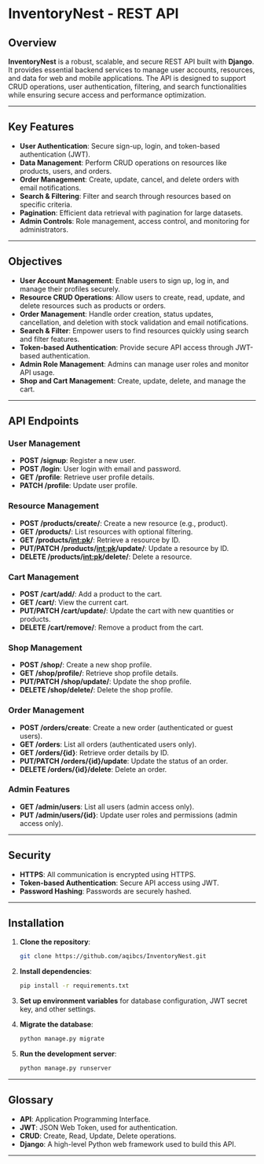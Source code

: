 
# InventoryNest - REST API

## Overview

**InventoryNest** is a robust, scalable, and secure REST API built with **Django**. It provides essential backend services to manage user accounts, resources, and data for web and mobile applications. The API is designed to support CRUD operations, user authentication, filtering, and search functionalities while ensuring secure access and performance optimization.

---

## Key Features

- **User Authentication**: Secure sign-up, login, and token-based authentication (JWT).
- **Data Management**: Perform CRUD operations on resources like products, users, and orders.
- **Order Management**: Create, update, cancel, and delete orders with email notifications.
- **Search & Filtering**: Filter and search through resources based on specific criteria.
- **Pagination**: Efficient data retrieval with pagination for large datasets.
- **Admin Controls**: Role management, access control, and monitoring for administrators.

---

## Objectives

- **User Account Management**: Enable users to sign up, log in, and manage their profiles securely.
- **Resource CRUD Operations**: Allow users to create, read, update, and delete resources such as products or orders.
- **Order Management**: Handle order creation, status updates, cancellation, and deletion with stock validation and email notifications.
- **Search & Filter**: Empower users to find resources quickly using search and filter features.
- **Token-based Authentication**: Provide secure API access through JWT-based authentication.
- **Admin Role Management**: Admins can manage user roles and monitor API usage.
- **Shop and Cart Management**: Create, update, delete, and manage the cart.
---

## API Endpoints

### User Management
- **POST /signup**: Register a new user.
- **POST /login**: User login with email and password.
- **GET /profile**: Retrieve user profile details.
- **PATCH /profile**: Update user profile.

### Resource Management
- **POST /products/create/**: Create a new resource (e.g., product).
- **GET /products/**: List resources with optional filtering.
- **GET /products/<int:pk>/**: Retrieve a resource by ID.
- **PUT/PATCH /products/<int:pk>/update/**: Update a resource by ID.
- **DELETE /products/<int:pk>/delete/**: Delete a resource.

### Cart Management
- **POST /cart/add/**: Add a product to the cart.
- **GET /cart/**: View the current cart.
- **PUT/PATCH /cart/update/**: Update the cart with new quantities or products.
- **DELETE /cart/remove/**: Remove a product from the cart.

### Shop Management
- **POST /shop/**: Create a new shop profile.
- **GET /shop/profile/**: Retrieve shop profile details.
- **PUT/PATCH /shop/update/**: Update the shop profile.
- **DELETE /shop/delete/**: Delete the shop profile.

### Order Management
- **POST /orders/create**: Create a new order (authenticated or guest users).
- **GET /orders**: List all orders (authenticated users only).
- **GET /orders/{id}**: Retrieve order details by ID.
- **PUT/PATCH /orders/{id}/update**: Update the status of an order.
- **DELETE /orders/{id}/delete**: Delete an order.

### Admin Features
- **GET /admin/users**: List all users (admin access only).
- **PUT /admin/users/{id}**: Update user roles and permissions (admin access only).

---

## Security

- **HTTPS**: All communication is encrypted using HTTPS.
- **Token-based Authentication**: Secure API access using JWT.
- **Password Hashing**: Passwords are securely hashed.

---

## Installation

1. **Clone the repository**:
   ```bash
   git clone https://github.com/aqibcs/InventoryNest.git
   ```

2. **Install dependencies**:
   ```bash
   pip install -r requirements.txt
   ```

3. **Set up environment variables** for database configuration, JWT secret key, and other settings.

4. **Migrate the database**:
   ```bash
   python manage.py migrate
   ```

5. **Run the development server**:
   ```bash
   python manage.py runserver
   ```

---

## Glossary

- **API**: Application Programming Interface.
- **JWT**: JSON Web Token, used for authentication.
- **CRUD**: Create, Read, Update, Delete operations.
- **Django**: A high-level Python web framework used to build this API.

---
